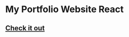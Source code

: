 # My Portfolio Website React

## [Check it out](https://kaleab-a.github.io/personal-website-react/)
